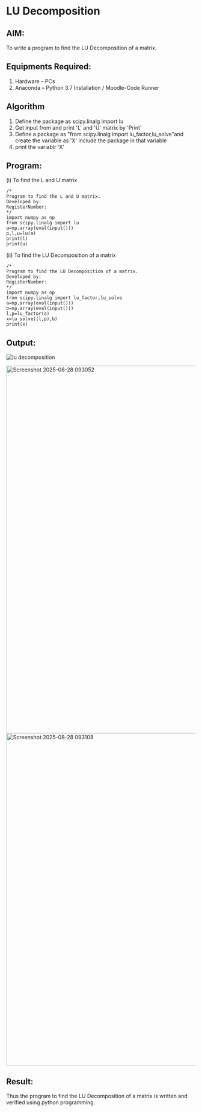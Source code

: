 # LU Decomposition 

## AIM:
To write a program to find the LU Decomposition of a matrix.

## Equipments Required:
1. Hardware – PCs
2. Anaconda – Python 3.7 Installation / Moodle-Code Runner

## Algorithm
1. Define the package as scipy.linalg import lu
2. Get input from and print 'L' and 'U' matrix by 'Print'
3. Define a package as "from scipy.linalg import lu_factor,lu_solve"and create the variable as 'X' include the package in that variable
5. print the variablr 'X'

## Program:
(i) To find the L and U matrix
```
/*
Program to find the L and U matrix.
Developed by: 
RegisterNumber: 
*/
import numpy as np
from scipy.linalg import lu
a=np.array(eval(input()))
p,l,u=lu(a)
print(l)
print(u)
```

(ii) To find the LU Decomposition of a matrix
```
/*
Program to find the LU Decomposition of a matrix.
Developed by: 
RegisterNumber: 
*/
import numpy as np
from scipy.linalg import lu_factor,lu_solve
a=np.array(eval(input()))
b=np.array(eval(input()))
l,p=lu_factor(a)
x=lu_solve((l,p),b)
print(x)
```
## Output:
![lu decomposition]()

<img width="1480" height="975" alt="Screenshot 2025-08-28 093052" src="https://github.com/user-attachments/assets/d7790a46-301b-47e0-b60e-ccb1822175ad" />

<img width="1489" height="882" alt="Screenshot 2025-08-28 093108" src="https://github.com/user-attachments/assets/f82aee5f-29f0-478d-ade8-82fd295cf4aa" />



## Result:
Thus the program to find the LU Decomposition of a matrix is written and verified using python programming.

